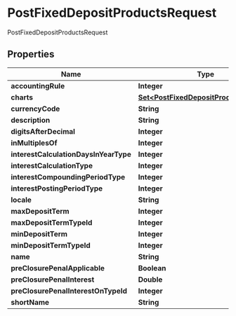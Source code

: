 

# PostFixedDepositProductsRequest

PostFixedDepositProductsRequest

## Properties

| Name | Type | Description | Notes |
|------------ | ------------- | ------------- | -------------|
|**accountingRule** | **Integer** |  |  [optional] |
|**charts** | [**Set&lt;PostFixedDepositProductsCharts&gt;**](PostFixedDepositProductsCharts.md) |  |  [optional] |
|**currencyCode** | **String** |  |  [optional] |
|**description** | **String** |  |  [optional] |
|**digitsAfterDecimal** | **Integer** |  |  [optional] |
|**inMultiplesOf** | **Integer** |  |  [optional] |
|**interestCalculationDaysInYearType** | **Integer** |  |  [optional] |
|**interestCalculationType** | **Integer** |  |  [optional] |
|**interestCompoundingPeriodType** | **Integer** |  |  [optional] |
|**interestPostingPeriodType** | **Integer** |  |  [optional] |
|**locale** | **String** |  |  [optional] |
|**maxDepositTerm** | **Integer** |  |  [optional] |
|**maxDepositTermTypeId** | **Integer** |  |  [optional] |
|**minDepositTerm** | **Integer** |  |  [optional] |
|**minDepositTermTypeId** | **Integer** |  |  [optional] |
|**name** | **String** |  |  [optional] |
|**preClosurePenalApplicable** | **Boolean** |  |  [optional] |
|**preClosurePenalInterest** | **Double** |  |  [optional] |
|**preClosurePenalInterestOnTypeId** | **Integer** |  |  [optional] |
|**shortName** | **String** |  |  [optional] |



